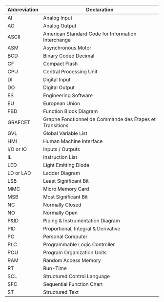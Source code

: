 |Abbreviation| Declaration|
| --- | ----- |
|AI| Analog Input|
|AO| Analog Output|
|ASCII| American Standard Code for Information Interchange|
|ASM| Asynchronous Motor|
|BCD|	Binary Coded Decimal|
|CF| Compact Flash|
|CPU| Central Processing Unit|
|DI| Digital Input|
|DO| Digital Output|
|ES| Engineering Software|
|EU| European Union|
|FBD| Function Block Diagram|
|GRAFCET| Graphe Fonctionnel de Commande des Étapes et Transitions|
|GVL| Global Variable List|
|HMI| Human Machine Interface|
|I/O or IO| Inputs / Outputs|
|IL| Instruction List|
|LED| Light Emitting Diode|
|LD or LAD| Ladder Diagram|
|LSB| Least Significant Bit|
|MMC| Micro Memory Card|
|MSB| Most Significant Bit|
|NC| Normally Closed|
|NO| Normally Open|
|P&ID| Piping & Instrumentation Diagram|
|PID| Proportional, Integral & Derivative|
|PC| Personal Computer|
|PLC| Programmable Logic Controller|
|POU| Program Organization Units|
|RAM| Random Access Memory|
|RT| Run-Time|
|SCL| Structured Control Language|
|SFC| Sequential Function Chart|
|ST| Structured Text|
